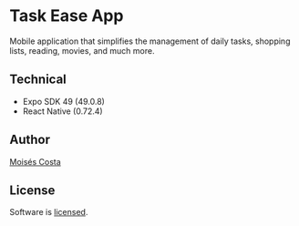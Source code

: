 # Task Ease App
Mobile application that simplifies the management of daily tasks, shopping lists, reading, movies, and much more.

## Technical
- Expo SDK 49 (49.0.8)
- React Native (0.72.4)

## Author
[Moisés Costa](https://github.com/Moises088)

## License
Software is [licensed](LICENSE).